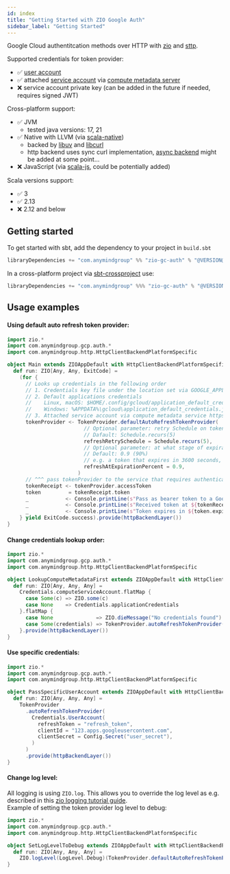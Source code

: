 ```yaml
---
id: index
title: "Getting Started with ZIO Google Auth"
sidebar_label: "Getting Started"
---
```


Google Cloud authentitcation methods over HTTP with [zio](https://zio.dev) and [sttp](https://sttp.softwaremill.com). 

Supported credentials for token provider:
 - ✅ [user account](https://cloud.google.com/docs/authentication#user-accounts)
 - ✅ attached [service account](https://cloud.google.com/docs/authentication#service-accounts) via [compute metadata server](https://cloud.google.com/compute/docs/metadata/overview)
 - ❌ service account private key (can be added in the future if needed, requires signed JWT) 

Cross-platform support: 
 - ✅ JVM 
   - tested java versions: 17, 21
 - ✅ Native with LLVM (via [scala-native](https://scala-native.org/))
   - backed by [libuv](https://libuv.org) and [libcurl](https://curl.se/libcurl)
   - http backend uses sync curl implementation, [async backend](https://github.com/softwaremill/sttp/issues/1424) might be added at some point...
 - ❌ JavaScript (via [scala-js](https://www.scala-js.org), could be potentially added)
  
Scala versions support: 
 - ✅ 3
 - ✅ 2.13
 - ❌ 2.12 and below

## Getting started
To get started with sbt, add the dependency to your project in `build.sbt`
```scala
libraryDependencies += "com.anymindgroup" %% "zio-gc-auth" % "@VERSION@"
```

In a cross-platform project via [sbt-crossproject](https://github.com/portable-scala/sbt-crossproject) use:
```scala
libraryDependencies += "com.anymindgroup" %%% "zio-gc-auth" % "@VERSION@"
```

## Usage examples

#### Using default auto refresh token provider:

```scala
import zio.*
import com.anymindgroup.gcp.auth.*
import com.anymindgroup.http.HttpClientBackendPlatformSpecific

object Main extends ZIOAppDefault with HttpClientBackendPlatformSpecific {
  def run: ZIO[Any, Any, ExitCode] =
    (for {
      // Looks up credentials in the following order
      // 1. Credentials key file under the location set via GOOGLE_APPLICATION_CREDENTIALS environment variable
      // 2. Default applications credentials
      //    Linux, macOS: $HOME/.config/gcloud/application_default_credentials.json
      //    Windows: %APPDATA%\gcloud\application_default_credentials.json
      // 3. Attached service account via compute metadata service https://cloud.google.com/compute/docs/metadata/overview
      tokenProvider <- TokenProvider.defaultAutoRefreshTokenProvider(
                         // Optional parameter: retry Schedule on token retrieval failures.
                         // Dafault: Schedule.recurs(5)
                         refreshRetrySchedule = Schedule.recurs(5),
                         // Optional parameter: at what stage of expiration in percent to request a new token.
                         // Default: 0.9 (90%)
                         // e.g. a token that expires in 3600 seconds, will be refreshed after 3240 seconds (6 mins before expiry)
                         refreshAtExpirationPercent = 0.9,
                       )
      // ^^^ pass tokenProvider to the service that requires authentication
      tokenReceipt <- tokenProvider.accessToken
      token         = tokenReceipt.token
      _            <- Console.printLine(s"Pass as bearer token to a Google Cloud API: ${token.token}")
      _            <- Console.printLine(s"Received token at ${tokenReceipt.receivedAt}")
      _            <- Console.printLine(s"Token expires in ${token.expiresIn.getSeconds()}s")
    } yield ExitCode.success).provide(httpBackendLayer())
}
```

#### Change credentials lookup order:

```scala
import zio.*
import com.anymindgroup.gcp.auth.*
import com.anymindgroup.http.HttpClientBackendPlatformSpecific

object LookupComputeMetadataFirst extends ZIOAppDefault with HttpClientBackendPlatformSpecific {
  def run: ZIO[Any, Any, Any] =
    Credentials.computeServiceAccount.flatMap {
      case Some(c) => ZIO.some(c)
      case None    => Credentials.applicationCredentials
    }.flatMap {
      case None              => ZIO.dieMessage("No credentials found")
      case Some(credentials) => TokenProvider.autoRefreshTokenProvider(credentials)
    }.provide(httpBackendLayer())
}
```

#### Use specific credentials:

```scala
import zio.*
import com.anymindgroup.gcp.auth.*
import com.anymindgroup.http.HttpClientBackendPlatformSpecific

object PassSpecificUserAccount extends ZIOAppDefault with HttpClientBackendPlatformSpecific {
  def run: ZIO[Any, Any, Any] =
    TokenProvider
      .autoRefreshTokenProvider(
        Credentials.UserAccount(
          refreshToken = "refresh_token",
          clientId = "123.apps.googleusercontent.com",
          clientSecret = Config.Secret("user_secret"),
        )
      )
      .provide(httpBackendLayer())
}
```

#### Change log level:

All logging is using `ZIO.log`. This allows you to override the log level
as e.g. described in this [zio logging tutorial guide](https://zio.dev/guides/tutorials/enable-logging-in-a-zio-application#overriding-log-levels).  
Example of setting the token provider log level to debug:
```scala
import zio.*
import com.anymindgroup.gcp.auth.*
import com.anymindgroup.http.HttpClientBackendPlatformSpecific

object SetLogLevelToDebug extends ZIOAppDefault with HttpClientBackendPlatformSpecific {
  def run: ZIO[Any, Any, Any] =
    ZIO.logLevel(LogLevel.Debug)(TokenProvider.defaultAutoRefreshTokenProvider()).provide(httpBackendLayer())
}
```
